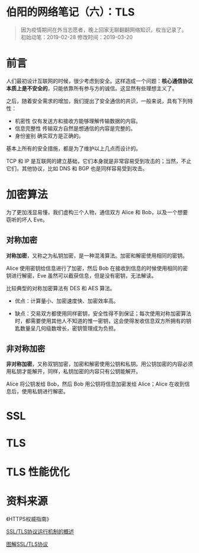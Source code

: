 # 伯阳的网络笔记（六）：TLS
> 因为疫情期间在外当志愿者，晚上回家无聊翻翻网络知识，权当记录了。
> 初始动笔：2019-02-28
> 修改时间：2019-03-20



# 前言
人们最初设计互联网的时候，很少考虑到安全。这样造成一个问题：**核心通信协议本质上是不安全的**，只能依靠所有参与方的诚信。这显然有些理想主义了。

之后，随着安全需求的增加，我们提出了安全通信的共识，一般来说，具有下列特性：
* 机密性
        仅有发送方和接收方能够理解传输数据的内容。
* 信息完整性
        传输双方自然是想通信的内容是完整的。
* 身份鉴别
        确实双方是正确的。


基本上所有的安全措施，都是为了维护以上几点而设计的。

TCP 和 IP 是互联网的建立基础，它们本身就是非常容易受到攻击的；当然，不止它们，其他协议，比如 DNS 和 BGP 也是同样容易受到攻击。


# 加密算法
为了更加浅显易懂，我们虚构三个人物，通信双方 Alice 和 Bob，以及一个想要窃听的坏人 Eve。
## 对称加密
**对称加密**，又称之为私钥加密，是一种混淆算法。加密和解密使用相同的密钥。

Alice 使用密钥给信息进行了加密，然后 Bob 在接收到信息的时候使用相同的密钥进行解密，Eve 虽然可以截获信息，但是没有密钥，无法解读。

比较典型的对称加密算法有 DES 和 AES 算法。

* 优点：计算量小、加密速度快、加密效率高。

* 缺点：交易双方都使用同样密钥，安全性得不到保证；每次使用对称加密算法时，都需要使用其他人不知道的惟一密钥，这会使得发收信息双方所拥有的钥匙数量呈几何级数增长，密钥管理成为负担。

## 非对称加密
**非对称加密**，又称双钥加密，加密和解密使用公钥和私钥。用公钥加密的内容必须用私钥才能解开，同样，私钥加密的内容只有公钥能解开。

Alice 将公钥发给 Bob，然后 Bob 用公钥将信息加密发给 Alice；Alice 在收到信息后，使用私钥进行解密。







# SSL

# TLS


# TLS 性能优化



# 资料来源

《HTTPS权威指南》

[SSL/TLS协议运行机制的概述](http://www.ruanyifeng.com/blog/2014/02/ssl_tls.html)

[图解SSL/TLS协议](http://www.ruanyifeng.com/blog/2014/09/illustration-ssl.html)